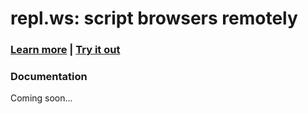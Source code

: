 repl.ws: script browsers remotely
=====

### [Learn more](http://tjanczuk.github.io/repl.ws) | [Try it out](http://repl.ws)

### Documentation

Coming soon...
